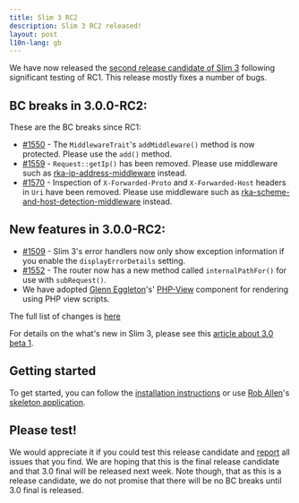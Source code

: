```yaml
---
title: Slim 3 RC2
description: Slim 3 RC2 released!
layout: post
l10n-lang: gb
---
```


We have now released the [second release candidate of Slim 3](https://github.com/slimphp/Slim/tree/3.0.0-RC2) following significant testing of RC1. This release mostly fixes a number of bugs.

## BC breaks in 3.0.0-RC2:

These are the BC breaks since RC1:

* [#1550](https://github.com/slimphp/Slim/pull/1550) - The `MiddlewareTrait`'s `addMiddleware()` method is now protected. Please use the `add()` method.
* [#1559](https://github.com/slimphp/Slim/pull/1559) - `Request::getIp()` has been removed. Please use middleware such as [rka-ip-address-middleware](https://github.com/akrabat/rka-ip-address-middleware) instead.
* [#1570](https://github.com/slimphp/Slim/pull/1570) - Inspection of `X-Forwarded-Proto` and `X-Forwarded-Host` headers in `Uri` have been removed. Please use middleware such as [rka-scheme-and-host-detection-middleware](https://github.com/akrabat/rka-scheme-and-host-detection-middleware) instead.

## New features in 3.0.0-RC2:

* [#1509](https://github.com/slimphp/Slim/pull/1509) - Slim 3's error handlers now only show exception information if you enable the `displayErrorDetails` setting.
* [#1552](https://github.com/slimphp/Slim/pull/1552) - The router now has a new method called `internalPathFor()` for use with `subRequest()`.
* We have adopted [Glenn Eggleton](https://twitter.com/geggleto)'s' [PHP-View](https://github.com/slimphp/PHP-View) component for rendering using PHP view scripts.

The full list of changes is [here](https://github.com/slimphp/Slim/issues?q=milestone%3A%223.0.0+RC2%22+is%3Aclosed)

For details on the what's new in Slim 3, please see this [article about 3.0 beta 1](http://www.slimframework.com/2015/07/03/slim3-beta1.html).

## Getting started

To get started, you can follow the [installation instructions](http://www.slimframework.com/docs/start/installation.html) or use [Rob Allen](https://twitter.com/akrabat)'s [skeleton application](http://akrabat.com/a-slim3-skeleton/).

## Please test!

We would appreciate it if you could test this release candidate and [report](https://github.com/slimphp/Slim/issues) all issues that you find. We are hoping that this is the final release candidate and that 3.0 final will be released next week. Note though, that as this is a release candidate, we do not promise that there will be no BC breaks until 3.0 final is released.

